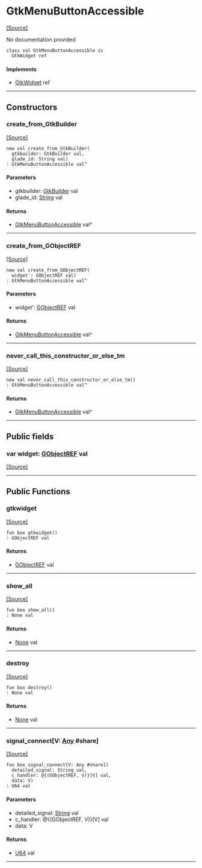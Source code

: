 # GtkMenuButtonAccessible
<span class="source-link">[[Source]](src/gtk3/GtkMenuButtonAccessible.md#L6)</span>

No documentation provided


```pony
class val GtkMenuButtonAccessible is
  GtkWidget ref
```

#### Implements

* [GtkWidget](gtk3-GtkWidget.md) ref

---

## Constructors

### create_from_GtkBuilder
<span class="source-link">[[Source]](src/gtk3/GtkMenuButtonAccessible.md#L14)</span>


```pony
new val create_from_GtkBuilder(
  gtkbuilder: GtkBuilder val,
  glade_id: String val)
: GtkMenuButtonAccessible val^
```
#### Parameters

*   gtkbuilder: [GtkBuilder](gtk3-GtkBuilder.md) val
*   glade_id: [String](builtin-String.md) val

#### Returns

* [GtkMenuButtonAccessible](gtk3-GtkMenuButtonAccessible.md) val^

---

### create_from_GObjectREF
<span class="source-link">[[Source]](src/gtk3/GtkMenuButtonAccessible.md#L17)</span>


```pony
new val create_from_GObjectREF(
  widget': GObjectREF val)
: GtkMenuButtonAccessible val^
```
#### Parameters

*   widget': [GObjectREF](gtk3-..-gobject-GObjectREF.md) val

#### Returns

* [GtkMenuButtonAccessible](gtk3-GtkMenuButtonAccessible.md) val^

---

### never_call_this_constructor_or_else_tm
<span class="source-link">[[Source]](src/gtk3/GtkMenuButtonAccessible.md#L20)</span>


```pony
new val never_call_this_constructor_or_else_tm()
: GtkMenuButtonAccessible val^
```

#### Returns

* [GtkMenuButtonAccessible](gtk3-GtkMenuButtonAccessible.md) val^

---

## Public fields

### var widget: [GObjectREF](gtk3-..-gobject-GObjectREF.md) val
<span class="source-link">[[Source]](src/gtk3/GtkMenuButtonAccessible.md#L10)</span>



---

## Public Functions

### gtkwidget
<span class="source-link">[[Source]](src/gtk3/GtkMenuButtonAccessible.md#L12)</span>


```pony
fun box gtkwidget()
: GObjectREF val
```

#### Returns

* [GObjectREF](gtk3-..-gobject-GObjectREF.md) val

---

### show_all
<span class="source-link">[[Source]](src/gtk3/GtkWidget.md#L4)</span>


```pony
fun box show_all()
: None val
```

#### Returns

* [None](builtin-None.md) val

---

### destroy
<span class="source-link">[[Source]](src/gtk3/GtkWidget.md#L7)</span>


```pony
fun box destroy()
: None val
```

#### Returns

* [None](builtin-None.md) val

---

### signal_connect\[V: [Any](builtin-Any.md) #share\]
<span class="source-link">[[Source]](src/gtk3/GtkWidget.md#L10)</span>


```pony
fun box signal_connect[V: Any #share](
  detailed_signal: String val,
  c_handler: @{(GObjectREF, V)}[V] val,
  data: V)
: U64 val
```
#### Parameters

*   detailed_signal: [String](builtin-String.md) val
*   c_handler: @{(GObjectREF, V)}[V] val
*   data: V

#### Returns

* [U64](builtin-U64.md) val

---

